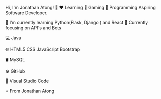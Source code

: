 Hi, I'm Jonathan Atong! 👋
❤️ Learning	💛 Gaming	💙 Programming
Aspiring Software Developer.

🔭 I’m currently learning Python(Flask, Django ) and React
🌱 Currently focusing on API`s and Bots

💻  Java

🌐   HTML5 CSS JavaScript Bootstrap

🛢   MySQL

⚙️   GitHub

🔧   Visual Studio Code

⭐️ From Jonathan Atong
